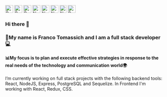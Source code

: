 <div class="tech-icons">
  
 
  <img src="https://www.svgrepo.com/show/354200/postgresql.svg" alt="Postgre Icon" width="25" height="25">
  <img src="https://www.svgrepo.com/show/354259/react.svg" alt="React Icon" width="25" height="25">
  <img src="https://www.svgrepo.com/show/452093/redux.svg" alt="Redux Icon" width="25" height="25">
   <img src="https://www.svgrepo.com/show/452075/node-js.svg" alt="Node Icon" width="25" height="25">
     <img src="https://www.svgrepo.com/show/354333/sequelize.svg" alt="Node Icon" width="25" height="25">
      <img src="https://www.svgrepo.com/show/452185/css-3.svg" alt="Node Icon" width="25" height="25">
       <img src="https://www.svgrepo.com/show/349419/javascript.svg" alt="Node Icon" width="22" height="25">
        <img src="https://www.svgrepo.com/show/331761/sql-database-sql-azure.svg" alt="Postgre Icon" width="25" height="25">
      
    
  
  <!-- Agrega más imágenes SVG según sea necesario -->
</div>

### Hi there 👋
<div>
  <h3>📌My name is Franco Tomassich and I am a full stack developer💻</h3>
  <h4> 📊My focus is to plan and execute effective strategies in response to the real needs of the technology and communication world🌍</h4>
</div>
<div> I’m currently working on full stack projects with the following backend tools: React, NodeJS, Express, PostgreSQL and Sequelize. In Frontend I'm working with React, Redux, CSS.
</div>
